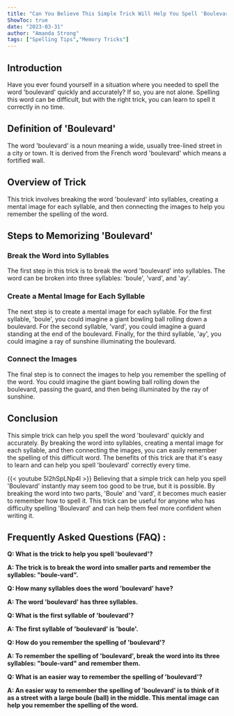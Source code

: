 ```yaml
---
title: "Can You Believe This Simple Trick Will Help You Spell 'Boulevard' Instantly?"
ShowToc: true 
date: "2023-03-31"
author: "Amanda Strong" 
tags: ["Spelling Tips","Memory Tricks"]
---
```

## Introduction

Have you ever found yourself in a situation where you needed to spell the word 'boulevard' quickly and accurately? If so, you are not alone. Spelling this word can be difficult, but with the right trick, you can learn to spell it correctly in no time. 

## Definition of 'Boulevard'

The word 'boulevard' is a noun meaning a wide, usually tree-lined street in a city or town. It is derived from the French word 'boulevard' which means a fortified wall.

## Overview of Trick

This trick involves breaking the word 'boulevard' into syllables, creating a mental image for each syllable, and then connecting the images to help you remember the spelling of the word. 

## Steps to Memorizing 'Boulevard'

### Break the Word into Syllables

The first step in this trick is to break the word 'boulevard' into syllables. The word can be broken into three syllables: 'boule', 'vard', and 'ay'. 

### Create a Mental Image for Each Syllable

The next step is to create a mental image for each syllable. For the first syllable, 'boule', you could imagine a giant bowling ball rolling down a boulevard. For the second syllable, 'vard', you could imagine a guard standing at the end of the boulevard. Finally, for the third syllable, 'ay', you could imagine a ray of sunshine illuminating the boulevard. 

### Connect the Images

The final step is to connect the images to help you remember the spelling of the word. You could imagine the giant bowling ball rolling down the boulevard, passing the guard, and then being illuminated by the ray of sunshine. 

## Conclusion

This simple trick can help you spell the word 'boulevard' quickly and accurately. By breaking the word into syllables, creating a mental image for each syllable, and then connecting the images, you can easily remember the spelling of this difficult word. The benefits of this trick are that it's easy to learn and can help you spell 'boulevard' correctly every time.

{{< youtube 5l2hSpLNp4I >}} 
Believing that a simple trick can help you spell 'Boulevard' instantly may seem too good to be true, but it is possible. By breaking the word into two parts, 'Boule' and 'vard', it becomes much easier to remember how to spell it. This trick can be useful for anyone who has difficulty spelling 'Boulevard' and can help them feel more confident when writing it.

## Frequently Asked Questions (FAQ) :
**Q: What is the trick to help you spell 'boulevard'?**

**A: The trick is to break the word into smaller parts and remember the syllables: "boule-vard".**

**Q: How many syllables does the word 'boulevard' have?**

**A: The word 'boulevard' has three syllables.**

**Q: What is the first syllable of 'boulevard'?**

**A: The first syllable of 'boulevard' is 'boule'.**

**Q: How do you remember the spelling of 'boulevard'?**

**A: To remember the spelling of 'boulevard', break the word into its three syllables: "boule-vard" and remember them.**

**Q: What is an easier way to remember the spelling of 'boulevard'?**

**A: An easier way to remember the spelling of 'boulevard' is to think of it as a street with a large boule (ball) in the middle. This mental image can help you remember the spelling of the word.**





